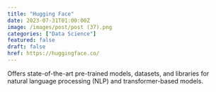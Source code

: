 ```yaml
---
title: "Hugging Face"
date: 2023-07-31T01:00:00Z
image: /images/post/post (37).png
categories: ["Data Science"]
featured: false
draft: false
href: https://huggingface.co/
---
```

Offers state-of-the-art pre-trained models, datasets, and libraries for natural language processing (NLP) and transformer-based models.
